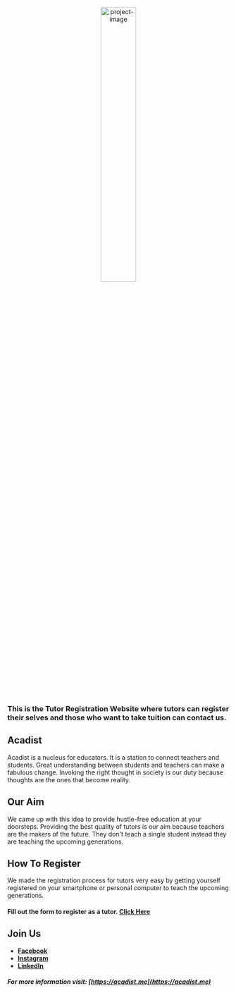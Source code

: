 
<p align="center"><img src="https://acadist.me/images/navbar-logo.png" alt="project-image" width=40% ></p>

### This is the Tutor Registration Website where tutors can register their selves and those who want to take tuition can contact us.

## Acadist
Acadist is a nucleus for educators. It is a station to connect teachers and students. Great understanding between students and teachers can make a fabulous change. Invoking the right thought in society is our duty because thoughts are the ones that become reality.

## Our Aim
We came up with this idea to provide hustle-free education at your doorsteps. Providing the best quality of tutors is our aim because teachers are the makers of the future. They don't teach a single student instead they are teaching the upcoming generations. 

## How To Register
We made the registration process for tutors very easy by getting yourself registered on your smartphone or personal computer to teach the upcoming generations.
#### Fill out the form to register as a tutor. [Click Here](https://forms.gle/YCVpDnzcseaeQY6U6)


## Join Us

- **[Facebook](https://www.facebook.com/acadist.me)**
- **[Instagram](https://www.instagram.com/acadist.me)**
- **[LinkedIn](https://www.linkedin.com/company/acadist)**

##### For more information visit: [https://acadist.me](https://acadist.me)

